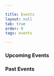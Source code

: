 ```yaml
---

title: Events
layout: null
tab: true
order: 0
tags: events

---
```


### Upcoming Events


### Past Events
